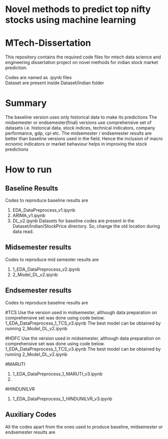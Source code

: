 # Novel methods to predict top nifty stocks using machine learning

# MTech-Dissertation
This repository contains the required code files for mtech data science and engineering dissertation project on novel methods for indian stock market prediction.

Codes are named as .ipynb files <br>
Dataset are present inside Dataset/Indian folder

# Summary
The baseline version uses only historical data to make its predictions
The midsemester or endsemester(final) versions use comprehensive set of datasets i.e. historical data, stock indices, technical indicators, company performance, gdp, cpi etc.
The midsemester / endsemester results are better than baseline versions used in the field. 
Hence the inclusion of macro ecnomic indicators or market behaviour helps in improving the stock predictions

# How to run

## Baseline Results
Codes to reproduce baseline results are
1. EDA_DataPreprocess_v1.ipynb
2. ARIMA_v1.ipynb
3. DL_v2.ipynb
Datasets for baseline codes are present in the Dataset/Indian/StockPrice directory. So, change the old location during data read.

## Midsemester results
Codes to reproduce mid semester results are
1. 1_EDA_DataPreprocess_v2.ipynb
2. 2_Model_DL_v2.ipynb

## Endsemester results
Codes to reproduce baseline results are

#TCS
Use the version used in midsemester, although data preparation on comprehensive set was done using code below.
1_EDA_DataPreprocess_1_TCS_v3.ipynb
The best model can be obtained by running 2_Model_DL_v2.ipynb

#HDFC
Use the version used in midsemester, although data preparation on comprehensive set was done using code below.
1_EDA_DataPreprocess_1_TCS_v3.ipynb
The best model can be obtained by running 2_Model_DL_v2.ipynb

#MARUTI
1. 1_EDA_DataPreprocess_1_MARUTI_v3.ipynb
2.

#HINDUNILVR
1. 1_EDA_DataPreprocess_1_HINDUNILVR_v3.ipynb


## Auxiliary Codes
All the codes apart from the ones used to produce baseline, midsemester or endsemester results are

